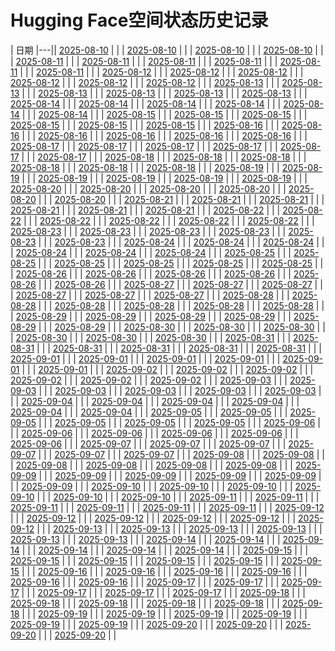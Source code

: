 # Hugging Face空间状态历史记录

| 日期 
|---|| [2025-08-10](https://github.com/asd5772525/Spaces-Keeper/commits/7bc56385deaededbdb2252cfc88d229d8057767f/docs/index.html) |  |
| [2025-08-10](https://github.com/asd5772525/Spaces-Keeper/commits/54ba6b46b6cdd29775ad5190e29cde4900ae0c39/docs/index.html) |  |
| [2025-08-10](https://github.com/asd5772525/Spaces-Keeper/commits/bc1d004f7f78b8c7edbd271566a70a80ff3af4aa/docs/index.html) |  |
| [2025-08-10](https://github.com/asd5772525/Spaces-Keeper/commits/071532f673b5a81868fd2bcd74e1015af9668811/docs/index.html) |  |
| [2025-08-11](https://github.com/asd5772525/Spaces-Keeper/commits/9e21b205b9feb33c85c46525ebeece32819b44ac/docs/index.html) |  |
| [2025-08-11](https://github.com/asd5772525/Spaces-Keeper/commits/164b531c61f99a2e5190e8ab5c0a3432ab5dfef6/docs/index.html) |  |
| [2025-08-11](https://github.com/asd5772525/Spaces-Keeper/commits/8c11533de2a0753d495b7384f988917023bddb39/docs/index.html) |  |
| [2025-08-11](https://github.com/asd5772525/Spaces-Keeper/commits/088df7f814ee31e67edda87d6e4e0618e03c1d3a/docs/index.html) |  |
| [2025-08-11](https://github.com/asd5772525/Spaces-Keeper/commits/0642507b6db9f4417fb7cba756cdb75b4a3f9978/docs/index.html) |  |
| [2025-08-11](https://github.com/asd5772525/Spaces-Keeper/commits/4306832582bd403c1be9cec3974031a9c16182e0/docs/index.html) |  |
| [2025-08-12](https://github.com/asd5772525/Spaces-Keeper/commits/867e94bc9985e12c99d26e833662332e6f67fe84/docs/index.html) |  |
| [2025-08-12](https://github.com/asd5772525/Spaces-Keeper/commits/b69234deccd3ade7060ccc395d5a6231dac27a95/docs/index.html) |  |
| [2025-08-12](https://github.com/asd5772525/Spaces-Keeper/commits/7fdf8b20c2f33fb045721e8340cfaa15931c852c/docs/index.html) |  |
| [2025-08-12](https://github.com/asd5772525/Spaces-Keeper/commits/ec0189b98c5fb5d2a98062bd0bbc6ca84e8036f2/docs/index.html) |  |
| [2025-08-12](https://github.com/asd5772525/Spaces-Keeper/commits/a9659397876334f14dfa28e9e99a1de7bf141ea9/docs/index.html) |  |
| [2025-08-12](https://github.com/asd5772525/Spaces-Keeper/commits/924fb6cc4441a2748d193b209e2b35d1953e169a/docs/index.html) |  |
| [2025-08-13](https://github.com/asd5772525/Spaces-Keeper/commits/ac9b3cb7808b71a56ae789707d9c24aba9d9445a/docs/index.html) |  |
| [2025-08-13](https://github.com/asd5772525/Spaces-Keeper/commits/98ad06017433326e7a4cd4a8f5327e99b22bf1de/docs/index.html) |  |
| [2025-08-13](https://github.com/asd5772525/Spaces-Keeper/commits/86685663a3ce59260069434a73103e194fa4dd32/docs/index.html) |  |
| [2025-08-13](https://github.com/asd5772525/Spaces-Keeper/commits/e17201c78a61eafa61e9237fe9795aa6d406aa10/docs/index.html) |  |
| [2025-08-13](https://github.com/asd5772525/Spaces-Keeper/commits/7222beb7fb224bcbdf6dd6fbeef91f398b909af9/docs/index.html) |  |
| [2025-08-13](https://github.com/asd5772525/Spaces-Keeper/commits/b251f19e8e231b5c1881ee23f9e9dc61035dc8b8/docs/index.html) |  |
| [2025-08-14](https://github.com/asd5772525/Spaces-Keeper/commits/c8ff28c46a115eb0ed5acf9112fad831ada1d836/docs/index.html) |  |
| [2025-08-14](https://github.com/asd5772525/Spaces-Keeper/commits/942617f38fa2999369be378b86707db644fee6f6/docs/index.html) |  |
| [2025-08-14](https://github.com/asd5772525/Spaces-Keeper/commits/171cb77810415b866d50a246be27346052dc4c1f/docs/index.html) |  |
| [2025-08-14](https://github.com/asd5772525/Spaces-Keeper/commits/b758fa504a2b9849bf29dc962920f8b160db6e22/docs/index.html) |  |
| [2025-08-14](https://github.com/asd5772525/Spaces-Keeper/commits/e7182e4c65f14d7cc9af990112fa7b9f50606a54/docs/index.html) |  |
| [2025-08-14](https://github.com/asd5772525/Spaces-Keeper/commits/153f436c24d3eb6f37c37ead3a91cdb897e9e83a/docs/index.html) |  |
| [2025-08-15](https://github.com/asd5772525/Spaces-Keeper/commits/d9b302a1bf8f79acdfe1af92dfa0302f8dc2906d/docs/index.html) |  |
| [2025-08-15](https://github.com/asd5772525/Spaces-Keeper/commits/bdc32b7eb5d43a8e2d6be4826dc15876bc7d634e/docs/index.html) |  |
| [2025-08-15](https://github.com/asd5772525/Spaces-Keeper/commits/4219748cf21779566ebdf5ed2e235693bbb57f37/docs/index.html) |  |
| [2025-08-15](https://github.com/asd5772525/Spaces-Keeper/commits/5193046f630ddf2c0c7b7925ece7a0aea4e16c85/docs/index.html) |  |
| [2025-08-15](https://github.com/asd5772525/Spaces-Keeper/commits/0f62a44e7f7f3c502c5bbfd53e1075ef2a0ddea5/docs/index.html) |  |
| [2025-08-15](https://github.com/asd5772525/Spaces-Keeper/commits/08350ee9d1edc79d1be7adbd6e62d4194c5db874/docs/index.html) |  |
| [2025-08-16](https://github.com/asd5772525/Spaces-Keeper/commits/a27921b56bd7f57da32af7cdf1855149e3e57a06/docs/index.html) |  |
| [2025-08-16](https://github.com/asd5772525/Spaces-Keeper/commits/5786799d2f117a41ef9384f225af2fba8a81203d/docs/index.html) |  |
| [2025-08-16](https://github.com/asd5772525/Spaces-Keeper/commits/c89e69be3b6eb804c2a9a0faf5740a57914a5d25/docs/index.html) |  |
| [2025-08-16](https://github.com/asd5772525/Spaces-Keeper/commits/f5280a026a64044f05e695f159612c62de138d25/docs/index.html) |  |
| [2025-08-16](https://github.com/asd5772525/Spaces-Keeper/commits/357c83b8a25f91ec867d91d015393fec8b094b79/docs/index.html) |  |
| [2025-08-16](https://github.com/asd5772525/Spaces-Keeper/commits/7e03712d9fb157a165c4cde55656e7560cae97ed/docs/index.html) |  |
| [2025-08-17](https://github.com/asd5772525/Spaces-Keeper/commits/d1981b05ac1d59772618f1e5f6ff85617888f003/docs/index.html) |  |
| [2025-08-17](https://github.com/asd5772525/Spaces-Keeper/commits/c990d3a7eb017e50b7d1b7ce9d933dc55c2ee84c/docs/index.html) |  |
| [2025-08-17](https://github.com/asd5772525/Spaces-Keeper/commits/07bf62dbddaddc218eabaf79cd25f4f9d64ec6a2/docs/index.html) |  |
| [2025-08-17](https://github.com/asd5772525/Spaces-Keeper/commits/140e586a51126ab6490a2decff5ee8fc1e411e42/docs/index.html) |  |
| [2025-08-17](https://github.com/asd5772525/Spaces-Keeper/commits/44777783d5918be3b9adb09c5940b3857ab13bf3/docs/index.html) |  |
| [2025-08-17](https://github.com/asd5772525/Spaces-Keeper/commits/5bdd682256a60398870d374394d804b4bb831223/docs/index.html) |  |
| [2025-08-18](https://github.com/asd5772525/Spaces-Keeper/commits/d821350758d91a85cb6be92c8082ac78549891ab/docs/index.html) |  |
| [2025-08-18](https://github.com/asd5772525/Spaces-Keeper/commits/fcc86088872d0bbea33bb775f1b0df703619dc9a/docs/index.html) |  |
| [2025-08-18](https://github.com/asd5772525/Spaces-Keeper/commits/085531cdb1cfc4881a847c4296a6d8f9096b2f48/docs/index.html) |  |
| [2025-08-18](https://github.com/asd5772525/Spaces-Keeper/commits/75efdb5b8277a0d673b44bf0aa259c3b7d85f481/docs/index.html) |  |
| [2025-08-18](https://github.com/asd5772525/Spaces-Keeper/commits/e2ebb31f067bddde4e4d023b606adcb7dc4253a7/docs/index.html) |  |
| [2025-08-18](https://github.com/asd5772525/Spaces-Keeper/commits/70dc9b45e9d5a96a9f3ca885212ce4266f9cfab4/docs/index.html) |  |
| [2025-08-19](https://github.com/asd5772525/Spaces-Keeper/commits/02734762f1697919910fa78437c6e28de3923cf8/docs/index.html) |  |
| [2025-08-19](https://github.com/asd5772525/Spaces-Keeper/commits/cff675416dc48eb962c6095097ddd45e4ca0e6b8/docs/index.html) |  |
| [2025-08-19](https://github.com/asd5772525/Spaces-Keeper/commits/ea14e6c2e3beda1a9b54e8e421fddf9a69254c7e/docs/index.html) |  |
| [2025-08-19](https://github.com/asd5772525/Spaces-Keeper/commits/3f32c15d646ad4758dccdd15aeb3fcb38dd78dd1/docs/index.html) |  |
| [2025-08-19](https://github.com/asd5772525/Spaces-Keeper/commits/747430e604ed68037b4e09b56323542feea267a6/docs/index.html) |  |
| [2025-08-19](https://github.com/asd5772525/Spaces-Keeper/commits/67080bd878afb32d90ca1b078f5a390a4d785cca/docs/index.html) |  |
| [2025-08-20](https://github.com/asd5772525/Spaces-Keeper/commits/7268b0a41ca8742150eb14fb37a8d8a7a0e67f6c/docs/index.html) |  |
| [2025-08-20](https://github.com/asd5772525/Spaces-Keeper/commits/f155faf249ea34853b7e6d2220b05cf1cc041054/docs/index.html) |  |
| [2025-08-20](https://github.com/asd5772525/Spaces-Keeper/commits/e0140b83e6665dbf99d077fbf16cc4451cf074d6/docs/index.html) |  |
| [2025-08-20](https://github.com/asd5772525/Spaces-Keeper/commits/d9e6b71fe6d34da78f242045f33bc58c0e4f3e59/docs/index.html) |  |
| [2025-08-20](https://github.com/asd5772525/Spaces-Keeper/commits/d181af133d5372e78fedb003c45c193ed16f4826/docs/index.html) |  |
| [2025-08-20](https://github.com/asd5772525/Spaces-Keeper/commits/2304f18da104c37309863d1d569bdc961de5832d/docs/index.html) |  |
| [2025-08-21](https://github.com/asd5772525/Spaces-Keeper/commits/0e603e99a67b82b463090293d99cbd5246f425f0/docs/index.html) |  |
| [2025-08-21](https://github.com/asd5772525/Spaces-Keeper/commits/db1d93db2301ba76f66456cf24d0726e48dc8f95/docs/index.html) |  |
| [2025-08-21](https://github.com/asd5772525/Spaces-Keeper/commits/adbf2b7705b612047abaf875fb946f9dea07a04e/docs/index.html) |  |
| [2025-08-21](https://github.com/asd5772525/Spaces-Keeper/commits/b2daec85d863b7e539c815439a6675c6c0e93c22/docs/index.html) |  |
| [2025-08-21](https://github.com/asd5772525/Spaces-Keeper/commits/271b5d2ce85b8324c9d937b7fc65d30d618b3ea2/docs/index.html) |  |
| [2025-08-21](https://github.com/asd5772525/Spaces-Keeper/commits/36b664abafd010aa76e7c916d89c1e174647a927/docs/index.html) |  |
| [2025-08-22](https://github.com/asd5772525/Spaces-Keeper/commits/415c1f4fd5d5dea68f1cf316281e8ecc3905f1b4/docs/index.html) |  |
| [2025-08-22](https://github.com/asd5772525/Spaces-Keeper/commits/76888247e1ffe4bed402fe5d4f5673402c2ea537/docs/index.html) |  |
| [2025-08-22](https://github.com/asd5772525/Spaces-Keeper/commits/b6097f1aa6d13edfacf386cdb15ba6775bfaa5cc/docs/index.html) |  |
| [2025-08-22](https://github.com/asd5772525/Spaces-Keeper/commits/d1cf1b50d5f35b2fef088a8bb6d054c50954b12b/docs/index.html) |  |
| [2025-08-22](https://github.com/asd5772525/Spaces-Keeper/commits/c6305a3c07bc15bbbb8580b8a83a680fca65d7c1/docs/index.html) |  |
| [2025-08-22](https://github.com/asd5772525/Spaces-Keeper/commits/f00d65ef0050cdacd5583c894c164080f86a3594/docs/index.html) |  |
| [2025-08-23](https://github.com/asd5772525/Spaces-Keeper/commits/2d33965652986c13ee1cff37948917d26e8d63ae/docs/index.html) |  |
| [2025-08-23](https://github.com/asd5772525/Spaces-Keeper/commits/db7f18a3b1b4347adffa333dd34a994d89832b7d/docs/index.html) |  |
| [2025-08-23](https://github.com/asd5772525/Spaces-Keeper/commits/abb8a12ac7f791f28e53f0deab900a904de5ec16/docs/index.html) |  |
| [2025-08-23](https://github.com/asd5772525/Spaces-Keeper/commits/319901547a5d9f21ef79fe744c198c9063e849f9/docs/index.html) |  |
| [2025-08-23](https://github.com/asd5772525/Spaces-Keeper/commits/6f9b09499aa6218a0c20083437e6c5ad9340d9bc/docs/index.html) |  |
| [2025-08-23](https://github.com/asd5772525/Spaces-Keeper/commits/b3948b91ff94b45e64f3238ac6ea691df8fafe7b/docs/index.html) |  |
| [2025-08-24](https://github.com/asd5772525/Spaces-Keeper/commits/b5661e4da47eefd4e1c830c73b6cfe0403045049/docs/index.html) |  |
| [2025-08-24](https://github.com/asd5772525/Spaces-Keeper/commits/982e8cf0960d35f307fb1b64d80ed9b242b33a71/docs/index.html) |  |
| [2025-08-24](https://github.com/asd5772525/Spaces-Keeper/commits/3625d75b7635573716784fa24b48d10a09e0374b/docs/index.html) |  |
| [2025-08-24](https://github.com/asd5772525/Spaces-Keeper/commits/f9f7ebb2e8c4ceaba4cf534381dc49ccc4f86f01/docs/index.html) |  |
| [2025-08-24](https://github.com/asd5772525/Spaces-Keeper/commits/5c22bb187aad3d509d5799961517a4c5fa3839c7/docs/index.html) |  |
| [2025-08-24](https://github.com/asd5772525/Spaces-Keeper/commits/89331e3f2554b5372e753922b896cb8e99349697/docs/index.html) |  |
| [2025-08-25](https://github.com/asd5772525/Spaces-Keeper/commits/4407ad7524ef8fc73fc971cc1594c0fbe07ea931/docs/index.html) |  |
| [2025-08-25](https://github.com/asd5772525/Spaces-Keeper/commits/24b0524196697d358d6f8f733014b0c1af71b8fd/docs/index.html) |  |
| [2025-08-25](https://github.com/asd5772525/Spaces-Keeper/commits/1d33a711cf15acbf452b62dd7967ee003f2154fd/docs/index.html) |  |
| [2025-08-25](https://github.com/asd5772525/Spaces-Keeper/commits/004583f33d47183ad2a08e643a6d2b14067b9e2a/docs/index.html) |  |
| [2025-08-25](https://github.com/asd5772525/Spaces-Keeper/commits/1ca1190dc197ef13644fec3b7d1afffc63e2bc88/docs/index.html) |  |
| [2025-08-25](https://github.com/asd5772525/Spaces-Keeper/commits/7897774f805a15ee896d0e746abb4360fa83c551/docs/index.html) |  |
| [2025-08-26](https://github.com/asd5772525/Spaces-Keeper/commits/2eb6ee76d548816ce1466a8bcea2cec2ab07b049/docs/index.html) |  |
| [2025-08-26](https://github.com/asd5772525/Spaces-Keeper/commits/be5afcdb00943fbe1a7de2849117b5c1ca0fa036/docs/index.html) |  |
| [2025-08-26](https://github.com/asd5772525/Spaces-Keeper/commits/c89ff911f1aa364e76eae27418c4b4264c89fe4f/docs/index.html) |  |
| [2025-08-26](https://github.com/asd5772525/Spaces-Keeper/commits/2d94317d6398fb5466a90231a2255963255a7658/docs/index.html) |  |
| [2025-08-26](https://github.com/asd5772525/Spaces-Keeper/commits/821f048c6495585311882c02ad907ba103f19550/docs/index.html) |  |
| [2025-08-26](https://github.com/asd5772525/Spaces-Keeper/commits/9467fd4536801cfd5803f0c85b0f4b591a81e0c8/docs/index.html) |  |
| [2025-08-27](https://github.com/asd5772525/Spaces-Keeper/commits/15ba23ee0f9524bbfb1387c8f989b97e2e3e5222/docs/index.html) |  |
| [2025-08-27](https://github.com/asd5772525/Spaces-Keeper/commits/b9ed6bd205276dc5d11547d5bff78729586c2aa2/docs/index.html) |  |
| [2025-08-27](https://github.com/asd5772525/Spaces-Keeper/commits/c55e6c28671f279c11f1a5422ab2312599407263/docs/index.html) |  |
| [2025-08-27](https://github.com/asd5772525/Spaces-Keeper/commits/e7187120425825993a15d68c018ea90ca8ad60e5/docs/index.html) |  |
| [2025-08-27](https://github.com/asd5772525/Spaces-Keeper/commits/af76e595285340ad95144608f9bda1c153043c07/docs/index.html) |  |
| [2025-08-27](https://github.com/asd5772525/Spaces-Keeper/commits/e9ff567c57fd69751b58005706ed1f60621af486/docs/index.html) |  |
| [2025-08-28](https://github.com/asd5772525/Spaces-Keeper/commits/30760814b873288b0402d47ce95808f75eef7303/docs/index.html) |  |
| [2025-08-28](https://github.com/asd5772525/Spaces-Keeper/commits/8d69eca941453db78d62d94ea5e29cd8ba15ae08/docs/index.html) |  |
| [2025-08-28](https://github.com/asd5772525/Spaces-Keeper/commits/cd0037ffc587bfb14f1d8732eb87e31c4c1e3818/docs/index.html) |  |
| [2025-08-28](https://github.com/asd5772525/Spaces-Keeper/commits/1614aaa8d0c3d74efac1dbe500ad8933c31d5d6c/docs/index.html) |  |
| [2025-08-28](https://github.com/asd5772525/Spaces-Keeper/commits/dbe9b34d73b5748af4543ca8eb7600dcf9f5fefa/docs/index.html) |  |
| [2025-08-28](https://github.com/asd5772525/Spaces-Keeper/commits/3960fe7b126ec75c65724672d8e4a35ff052c112/docs/index.html) |  |
| [2025-08-29](https://github.com/asd5772525/Spaces-Keeper/commits/217db9ad17d89fdb8de10d368b718873ed070cbc/docs/index.html) |  |
| [2025-08-29](https://github.com/asd5772525/Spaces-Keeper/commits/6c15d164bb58e60a996f4f6f78042b6da8a8edcb/docs/index.html) |  |
| [2025-08-29](https://github.com/asd5772525/Spaces-Keeper/commits/b809033cd48f8ff62671af9d72c856ba9e798355/docs/index.html) |  |
| [2025-08-29](https://github.com/asd5772525/Spaces-Keeper/commits/8bfb6b0263c2ab9d8d6767e92097ab5e14579fd6/docs/index.html) |  |
| [2025-08-29](https://github.com/asd5772525/Spaces-Keeper/commits/51b0ce508eecb7a29b85c82c2958cac77001871d/docs/index.html) |  |
| [2025-08-29](https://github.com/asd5772525/Spaces-Keeper/commits/07b2ea49058cc1086e417067fef67391e04c5d41/docs/index.html) |  |
| [2025-08-30](https://github.com/asd5772525/Spaces-Keeper/commits/58f32791190aff39c1c5ed4ba250b5edb59994a4/docs/index.html) |  |
| [2025-08-30](https://github.com/asd5772525/Spaces-Keeper/commits/89e1b8ea635c57fcecdb50120d84e1fa792ff9c1/docs/index.html) |  |
| [2025-08-30](https://github.com/asd5772525/Spaces-Keeper/commits/fe2242b4acac6f31fda85ea16fc8d3fc136d79e9/docs/index.html) |  |
| [2025-08-30](https://github.com/asd5772525/Spaces-Keeper/commits/694458e5666e20631d928cd81033e6efbe3e3341/docs/index.html) |  |
| [2025-08-30](https://github.com/asd5772525/Spaces-Keeper/commits/de296bf302de60cc3806062f9c6675cbfa2b42de/docs/index.html) |  |
| [2025-08-30](https://github.com/asd5772525/Spaces-Keeper/commits/6cd15eebb4123200f0e7eb8e1c5669b750e66431/docs/index.html) |  |
| [2025-08-31](https://github.com/asd5772525/Spaces-Keeper/commits/20722e02563eb090b88d9cb5eb3b43e95e8172b9/docs/index.html) |  |
| [2025-08-31](https://github.com/asd5772525/Spaces-Keeper/commits/42f69f8fd0a57811d9669a73f09bf3016ba32259/docs/index.html) |  |
| [2025-08-31](https://github.com/asd5772525/Spaces-Keeper/commits/87e6b079e7d8f412d695ec1490fdb1ecba9f1b3e/docs/index.html) |  |
| [2025-08-31](https://github.com/asd5772525/Spaces-Keeper/commits/aa341ab911f35dbc03b6be710fe602704a843734/docs/index.html) |  |
| [2025-08-31](https://github.com/asd5772525/Spaces-Keeper/commits/f246aed5356a48063de37eab3c12999958a627f6/docs/index.html) |  |
| [2025-08-31](https://github.com/asd5772525/Spaces-Keeper/commits/5f72a0f1c8d5f836e69e6abab79fdd3230aa6439/docs/index.html) |  |
| [2025-09-01](https://github.com/asd5772525/Spaces-Keeper/commits/168014403c926a9f0c4e521721ad957916cbc964/docs/index.html) |  |
| [2025-09-01](https://github.com/asd5772525/Spaces-Keeper/commits/f580e0308b73ad70c7315b2bda9c1e6970fbf493/docs/index.html) |  |
| [2025-09-01](https://github.com/asd5772525/Spaces-Keeper/commits/0d987ccc2de192858fe41473759a11c952689bed/docs/index.html) |  |
| [2025-09-01](https://github.com/asd5772525/Spaces-Keeper/commits/4924292d44db8275ffe0c9b06fe1479debcc814e/docs/index.html) |  |
| [2025-09-01](https://github.com/asd5772525/Spaces-Keeper/commits/babdb95b6666f668d2d27cd3896c3d433e1cb0ec/docs/index.html) |  |
| [2025-09-01](https://github.com/asd5772525/Spaces-Keeper/commits/ad247a3ad9ad255526e02879ab53c7deb1ebe4d9/docs/index.html) |  |
| [2025-09-02](https://github.com/asd5772525/Spaces-Keeper/commits/0c8ce9036b1e5975bf1a8206bf5d4ac0cdd9765e/docs/index.html) |  |
| [2025-09-02](https://github.com/asd5772525/Spaces-Keeper/commits/19b882698d158faf84048b1759070cd80a80c6d3/docs/index.html) |  |
| [2025-09-02](https://github.com/asd5772525/Spaces-Keeper/commits/7520a5a98f55c1226f6fff3f3384eb2be13e01d1/docs/index.html) |  |
| [2025-09-02](https://github.com/asd5772525/Spaces-Keeper/commits/9378d7e03136a0c185959217811877481982388b/docs/index.html) |  |
| [2025-09-02](https://github.com/asd5772525/Spaces-Keeper/commits/b1f9e5ce0be02d597975e265923f2e30354ef79f/docs/index.html) |  |
| [2025-09-02](https://github.com/asd5772525/Spaces-Keeper/commits/709b20a269a4209d83755a45a3063324b6762eaf/docs/index.html) |  |
| [2025-09-03](https://github.com/asd5772525/Spaces-Keeper/commits/a61a50be7f78f98dd3cdb1ad88e4f8bdef119da5/docs/index.html) |  |
| [2025-09-03](https://github.com/asd5772525/Spaces-Keeper/commits/048dbdacbd66bde8b84df55c23fdcc864cc56c8f/docs/index.html) |  |
| [2025-09-03](https://github.com/asd5772525/Spaces-Keeper/commits/4322e09df03f65791efa939b40a4d4f28ef1a5ab/docs/index.html) |  |
| [2025-09-03](https://github.com/asd5772525/Spaces-Keeper/commits/7531e62257986cfd996e0a41520b07c67486623d/docs/index.html) |  |
| [2025-09-03](https://github.com/asd5772525/Spaces-Keeper/commits/060f2372aca8d275b3c191bf1a69e84982afd5dd/docs/index.html) |  |
| [2025-09-03](https://github.com/asd5772525/Spaces-Keeper/commits/68cc2762f0c8f3ab368d4c6a70cb9b99c859ed1a/docs/index.html) |  |
| [2025-09-04](https://github.com/asd5772525/Spaces-Keeper/commits/481ad43158b1c95af98b062a736203ec542f0689/docs/index.html) |  |
| [2025-09-04](https://github.com/asd5772525/Spaces-Keeper/commits/eabe36db90afdb14c8ee6bae254007e70b02d3d0/docs/index.html) |  |
| [2025-09-04](https://github.com/asd5772525/Spaces-Keeper/commits/e1144c00a1d8d7770aeabf8d3a06f2f20d15b16b/docs/index.html) |  |
| [2025-09-04](https://github.com/asd5772525/Spaces-Keeper/commits/6def7e0a48a8c469eb69cdb71a7ab6fd90085e63/docs/index.html) |  |
| [2025-09-04](https://github.com/asd5772525/Spaces-Keeper/commits/2f3cfce99e65a8637ed3a14b5ce36686a8f4dfe1/docs/index.html) |  |
| [2025-09-04](https://github.com/asd5772525/Spaces-Keeper/commits/88f852eb011c5ccc05aaff780933048df78cc849/docs/index.html) |  |
| [2025-09-05](https://github.com/asd5772525/Spaces-Keeper/commits/0b647791401e7a13a3c912f837cfcc7fdd81c37f/docs/index.html) |  |
| [2025-09-05](https://github.com/asd5772525/Spaces-Keeper/commits/ae7f0218b8bfe56b4169e897473b3155df663251/docs/index.html) |  |
| [2025-09-05](https://github.com/asd5772525/Spaces-Keeper/commits/54b1f9f1f48a4c8ea1c17c40ac5490cfcd8557f7/docs/index.html) |  |
| [2025-09-05](https://github.com/asd5772525/Spaces-Keeper/commits/01546d402e74a437416eb8f8159eae6911c3cecf/docs/index.html) |  |
| [2025-09-05](https://github.com/asd5772525/Spaces-Keeper/commits/d9cbd41303ab1b18103dcdeaa30c97857ccaadd9/docs/index.html) |  |
| [2025-09-05](https://github.com/asd5772525/Spaces-Keeper/commits/2adfb173234a6b3327a818ea86bb594ad28ffbab/docs/index.html) |  |
| [2025-09-06](https://github.com/asd5772525/Spaces-Keeper/commits/de9defd351f3904770faa6c5e692b06926357d89/docs/index.html) |  |
| [2025-09-06](https://github.com/asd5772525/Spaces-Keeper/commits/9fab93a8209d37dc867cacd0000e5b43cc87646f/docs/index.html) |  |
| [2025-09-06](https://github.com/asd5772525/Spaces-Keeper/commits/eca2233aa8b29f5c8360335ebd0b91cd750c79df/docs/index.html) |  |
| [2025-09-06](https://github.com/asd5772525/Spaces-Keeper/commits/9492c1dd94847f2ec32d5ddf97c4874d63d5e242/docs/index.html) |  |
| [2025-09-06](https://github.com/asd5772525/Spaces-Keeper/commits/6b1320a2e61f815791b2ce0175e4d56304d79381/docs/index.html) |  |
| [2025-09-06](https://github.com/asd5772525/Spaces-Keeper/commits/ad2f0286aaf36ba38d1cb17e7b61158fe2493e8d/docs/index.html) |  |
| [2025-09-07](https://github.com/asd5772525/Spaces-Keeper/commits/26b910590421849e311c2df7015ce1ca99fd6d56/docs/index.html) |  |
| [2025-09-07](https://github.com/asd5772525/Spaces-Keeper/commits/297221e001de3c3e2576ca48fa52e202891a759c/docs/index.html) |  |
| [2025-09-07](https://github.com/asd5772525/Spaces-Keeper/commits/e0ea13acd57b2caf05d95d08ba0f5bdf7f69ec90/docs/index.html) |  |
| [2025-09-07](https://github.com/asd5772525/Spaces-Keeper/commits/c3b315b8c2981eacf348e78d1032d69d0f79755b/docs/index.html) |  |
| [2025-09-07](https://github.com/asd5772525/Spaces-Keeper/commits/eda23fcd9c26d37a0962b301ca180933212955e0/docs/index.html) |  |
| [2025-09-07](https://github.com/asd5772525/Spaces-Keeper/commits/f01329b1ff4bf444de0e05c4bdeda259053e7767/docs/index.html) |  |
| [2025-09-08](https://github.com/asd5772525/Spaces-Keeper/commits/988e2d3ebf316dac3c29cc5777faa0c414960d3d/docs/index.html) |  |
| [2025-09-08](https://github.com/asd5772525/Spaces-Keeper/commits/987c53ed1f6360959d5d3d7d5e5ba2be7a5342bb/docs/index.html) |  |
| [2025-09-08](https://github.com/asd5772525/Spaces-Keeper/commits/f443df33d061e39a16c1bfc4b3622120154b7287/docs/index.html) |  |
| [2025-09-08](https://github.com/asd5772525/Spaces-Keeper/commits/2506e4c0189a5dd7111a75f1304c303aaf36181f/docs/index.html) |  |
| [2025-09-08](https://github.com/asd5772525/Spaces-Keeper/commits/daa095c7bc1f63826eee33b32492b9381378403e/docs/index.html) |  |
| [2025-09-08](https://github.com/asd5772525/Spaces-Keeper/commits/55af61b9ab911c161e78249c3edf99c9cd1226df/docs/index.html) |  |
| [2025-09-09](https://github.com/asd5772525/Spaces-Keeper/commits/e8aab36b035cc693ef7313be3951056204fb925f/docs/index.html) |  |
| [2025-09-09](https://github.com/asd5772525/Spaces-Keeper/commits/9ce0a38a6cf4621884ed5ee06f1680a3e6bcb47f/docs/index.html) |  |
| [2025-09-09](https://github.com/asd5772525/Spaces-Keeper/commits/e9c2b7dc9458591eea79bd43c628f36e83d988cf/docs/index.html) |  |
| [2025-09-09](https://github.com/asd5772525/Spaces-Keeper/commits/44b5ca7ec9366a07c5c382673fd45c3f392df986/docs/index.html) |  |
| [2025-09-09](https://github.com/asd5772525/Spaces-Keeper/commits/7c01848077abb4cbddca2bda8c303bd490f0df0c/docs/index.html) |  |
| [2025-09-09](https://github.com/asd5772525/Spaces-Keeper/commits/8e1a4bd0a44b53a04fefda54b06900d7ace191c3/docs/index.html) |  |
| [2025-09-10](https://github.com/asd5772525/Spaces-Keeper/commits/4fb417cb06a756b485bd3ca659c2266b4f2ea48e/docs/index.html) |  |
| [2025-09-10](https://github.com/asd5772525/Spaces-Keeper/commits/ba77323f5f8dee6cc86b2f995f8ae80f0548881a/docs/index.html) |  |
| [2025-09-10](https://github.com/asd5772525/Spaces-Keeper/commits/09c6a7acfcb33cda9940a56b729ea32425d80aa4/docs/index.html) |  |
| [2025-09-10](https://github.com/asd5772525/Spaces-Keeper/commits/3cf716f390822a6cb134ad6a8b56710a99d0a7b2/docs/index.html) |  |
| [2025-09-10](https://github.com/asd5772525/Spaces-Keeper/commits/82fc5388b5cba84a3d383fcdcb00455bfc1b038a/docs/index.html) |  |
| [2025-09-10](https://github.com/asd5772525/Spaces-Keeper/commits/ed141a2995c1728232a2c6a21837ff5d4560575b/docs/index.html) |  |
| [2025-09-11](https://github.com/asd5772525/Spaces-Keeper/commits/efc3daea23718b8529b2f39a66a71223968c0436/docs/index.html) |  |
| [2025-09-11](https://github.com/asd5772525/Spaces-Keeper/commits/cb82a899094ceed7f9ab529bd1dd57770c67399d/docs/index.html) |  |
| [2025-09-11](https://github.com/asd5772525/Spaces-Keeper/commits/643b0bc3b533392a1e41ac48391882f375cf75a9/docs/index.html) |  |
| [2025-09-11](https://github.com/asd5772525/Spaces-Keeper/commits/238d55c207eccbf923722ea10b2e342a107adf4e/docs/index.html) |  |
| [2025-09-11](https://github.com/asd5772525/Spaces-Keeper/commits/d99c2db1c448de4c86db38588a48ff759a1225b5/docs/index.html) |  |
| [2025-09-11](https://github.com/asd5772525/Spaces-Keeper/commits/b53e5fa8c34cecc3d799122d744b322941ac6c51/docs/index.html) |  |
| [2025-09-12](https://github.com/asd5772525/Spaces-Keeper/commits/e8f45454b40f35b97286568a9c17eeeeb28178f0/docs/index.html) |  |
| [2025-09-12](https://github.com/asd5772525/Spaces-Keeper/commits/018186dd17567db1eaccae068feb56ed14f03f8c/docs/index.html) |  |
| [2025-09-12](https://github.com/asd5772525/Spaces-Keeper/commits/b798d53a5d3c1f71eac3e9d92d42d27d0e26e7ab/docs/index.html) |  |
| [2025-09-12](https://github.com/asd5772525/Spaces-Keeper/commits/62bd4d0ebb60f3676cad36c13dc8686c288d5766/docs/index.html) |  |
| [2025-09-12](https://github.com/asd5772525/Spaces-Keeper/commits/c38f079ad4e7c3658c15b255804e7c83ac5e5922/docs/index.html) |  |
| [2025-09-12](https://github.com/asd5772525/Spaces-Keeper/commits/56b18bd3c13203c6be714c1e853534aaf0eb0526/docs/index.html) |  |
| [2025-09-13](https://github.com/asd5772525/Spaces-Keeper/commits/f6abf12541581222922e670c1cfdf89b0350995b/docs/index.html) |  |
| [2025-09-13](https://github.com/asd5772525/Spaces-Keeper/commits/47b520ff97177153ac7f958997eec3c438bc2fa5/docs/index.html) |  |
| [2025-09-13](https://github.com/asd5772525/Spaces-Keeper/commits/3d435f7b57f21d45ece2276438983d8bc311887b/docs/index.html) |  |
| [2025-09-13](https://github.com/asd5772525/Spaces-Keeper/commits/8d77ea1f4066542c0ab03ab270bd5f0cf04e2d6f/docs/index.html) |  |
| [2025-09-13](https://github.com/asd5772525/Spaces-Keeper/commits/6888ebd3298a89c88aead8f9adaa42c5c8e5e753/docs/index.html) |  |
| [2025-09-13](https://github.com/asd5772525/Spaces-Keeper/commits/7a21fc0ea3096485902fc691312e70232f52291a/docs/index.html) |  |
| [2025-09-14](https://github.com/asd5772525/Spaces-Keeper/commits/7934ed359a9819ddbffa9c2d907a3b0151be6885/docs/index.html) |  |
| [2025-09-14](https://github.com/asd5772525/Spaces-Keeper/commits/9a0a885ed0b357878955376ecd3b2c44791c3660/docs/index.html) |  |
| [2025-09-14](https://github.com/asd5772525/Spaces-Keeper/commits/af52bd263de8709b83af97567d5ea38aae4f8d38/docs/index.html) |  |
| [2025-09-14](https://github.com/asd5772525/Spaces-Keeper/commits/138f00a7fa259759b924272ef3ab3fe98f38cc41/docs/index.html) |  |
| [2025-09-14](https://github.com/asd5772525/Spaces-Keeper/commits/0feb447b5dad8fcabb299c8cd1acd8d7510e1fad/docs/index.html) |  |
| [2025-09-14](https://github.com/asd5772525/Spaces-Keeper/commits/f7a0df666626b6f7a31308c1830ba92f3671745c/docs/index.html) |  |
| [2025-09-15](https://github.com/asd5772525/Spaces-Keeper/commits/1736d3054b9847f845e1a9601b12461245871a3d/docs/index.html) |  |
| [2025-09-15](https://github.com/asd5772525/Spaces-Keeper/commits/f7d453fc93bf1ac52d4cbfc7c2e27c5ce4bbbeb9/docs/index.html) |  |
| [2025-09-15](https://github.com/asd5772525/Spaces-Keeper/commits/5076fb5c881a009fc254beb81e0753c1959ba0ac/docs/index.html) |  |
| [2025-09-15](https://github.com/asd5772525/Spaces-Keeper/commits/e642c9f03817ecb3dd67fe7efb2a70ab2c578e4e/docs/index.html) |  |
| [2025-09-15](https://github.com/asd5772525/Spaces-Keeper/commits/63197740538fb2fa50df00b8bfc65ad676da7b1a/docs/index.html) |  |
| [2025-09-15](https://github.com/asd5772525/Spaces-Keeper/commits/f16895d2bbd7026e42c393cd5babe93038bddab6/docs/index.html) |  |
| [2025-09-16](https://github.com/asd5772525/Spaces-Keeper/commits/09646ef9c423baae97fb62db157d915f4011fdd6/docs/index.html) |  |
| [2025-09-16](https://github.com/asd5772525/Spaces-Keeper/commits/369fc42d29a76d07b4a0e264138e319ed8f2a376/docs/index.html) |  |
| [2025-09-16](https://github.com/asd5772525/Spaces-Keeper/commits/555dc96097ed9d31f3efe8e79f17928f1826b389/docs/index.html) |  |
| [2025-09-16](https://github.com/asd5772525/Spaces-Keeper/commits/321b64f69381ebcdf99e8ef35961d50a2079ff84/docs/index.html) |  |
| [2025-09-16](https://github.com/asd5772525/Spaces-Keeper/commits/d90863bf263c9cce03b7eb4f35390f11fbc56750/docs/index.html) |  |
| [2025-09-16](https://github.com/asd5772525/Spaces-Keeper/commits/31975a32c3f724e18dc47229bafb98c65d0b0dad/docs/index.html) |  |
| [2025-09-17](https://github.com/asd5772525/Spaces-Keeper/commits/b5eb8b764d5f41f1f040a484e8d9d8af9cb968d1/docs/index.html) |  |
| [2025-09-17](https://github.com/asd5772525/Spaces-Keeper/commits/07150c1252e42bce40b0a6b69142e33a6b2be4d6/docs/index.html) |  |
| [2025-09-17](https://github.com/asd5772525/Spaces-Keeper/commits/e908e2e381e3bfa63c27af9d9aae0277f449de80/docs/index.html) |  |
| [2025-09-17](https://github.com/asd5772525/Spaces-Keeper/commits/672464a7d2ad22a6384a0a1edc1e1c0a5f20ea2e/docs/index.html) |  |
| [2025-09-17](https://github.com/asd5772525/Spaces-Keeper/commits/0e3156fb4a05af479bb070ac79c9713cd1ef6e5f/docs/index.html) |  |
| [2025-09-17](https://github.com/asd5772525/Spaces-Keeper/commits/58b0e804ca7be7cb99316b4a4db958b401dcb373/docs/index.html) |  |
| [2025-09-18](https://github.com/asd5772525/Spaces-Keeper/commits/aeda9a533a2c0ce73111d00834785a67fc51ca2b/docs/index.html) |  |
| [2025-09-18](https://github.com/asd5772525/Spaces-Keeper/commits/a0e0348bd230cfe49284a3072e635b212df50820/docs/index.html) |  |
| [2025-09-18](https://github.com/asd5772525/Spaces-Keeper/commits/67d7c6053b92410c4c6a8ab14e537bddc3ec8d4d/docs/index.html) |  |
| [2025-09-18](https://github.com/asd5772525/Spaces-Keeper/commits/d941c7118c3fc7b3b7441cb4a1e69374babeb434/docs/index.html) |  |
| [2025-09-18](https://github.com/asd5772525/Spaces-Keeper/commits/ac1c214324a8165e8cc356bba270828451b19e68/docs/index.html) |  |
| [2025-09-18](https://github.com/asd5772525/Spaces-Keeper/commits/f670be97b1a21b71598242281f476a95d5af7ccf/docs/index.html) |  |
| [2025-09-19](https://github.com/asd5772525/Spaces-Keeper/commits/fb2a493a9f70d5180784adf3fe5db11ba8608c97/docs/index.html) |  |
| [2025-09-19](https://github.com/asd5772525/Spaces-Keeper/commits/17547dd9ffc08832956866cede6d1d173db5efbd/docs/index.html) |  |
| [2025-09-19](https://github.com/asd5772525/Spaces-Keeper/commits/c57d96b6bd7cb9437a36ca912d2f8391223eeacb/docs/index.html) |  |
| [2025-09-19](https://github.com/asd5772525/Spaces-Keeper/commits/510afe267ee2f5253e5e8cbcf3aca8b15d697c9c/docs/index.html) |  |
| [2025-09-19](https://github.com/asd5772525/Spaces-Keeper/commits/b31d5a507236abf9aaee7aa6cd4b9007ea5cc232/docs/index.html) |  |
| [2025-09-19](https://github.com/asd5772525/Spaces-Keeper/commits/85c43f6fdcd3040ca8da01186986f4a8295a76ed/docs/index.html) |  |
| [2025-09-20](https://github.com/asd5772525/Spaces-Keeper/commits/039f9056285a72a0c3005cf0924c2bd480375565/docs/index.html) |  |
| [2025-09-20](https://github.com/asd5772525/Spaces-Keeper/commits/444dbc9c79f4442bc2daf4e12b4f2192d64443d9/docs/index.html) |  |
| [2025-09-20](https://github.com/asd5772525/Spaces-Keeper/commits/80cc505da759f9084907335981abcc48c1f19843/docs/index.html) |  |
| [2025-09-20](https://github.com/asd5772525/Spaces-Keeper/commits/67f77db98b0fb533b75466e0cb8b32839068a109/docs/index.html) |  |
